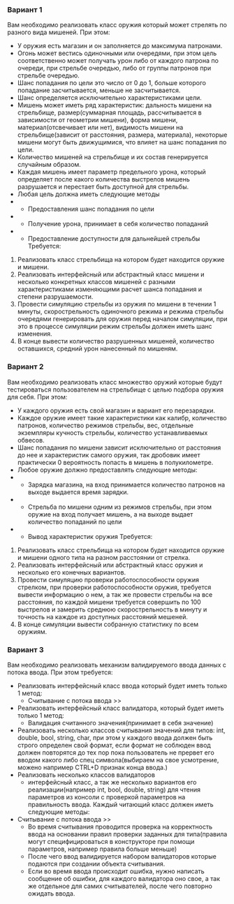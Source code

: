 ### Вариант 1

Вам необходимо реализовать класс оружия который может стрелять по разного вида мишеней. При этом:
- У оружия есть магазин и он заполняется до максимума патронами.
- Огонь может вестись одиночными или очередями, при этом цель соответственно может получать урон либо от каждого патрона по очереди, при стрельбе очередью, либо от группы патронов при стрельбе очередью.
- Шанс попадания по цели это число от 0 до 1, больше которого попадание засчитывается, меньше не засчитывается.
- Шанс определяется исключительно характеристиками цели.
- Мишень может иметь ряд характеристик: дальность мишени на стрельбище, размер(суммарная площадь, рассчитывается в зависимости от геометрии мишени), форма мишени, материал(отсвечивает или нет), видимость мишени на стрельбище(зависит от расстояния, размера, материала), некоторые мишени могут быть движущимися, что влияет на шанс попадания по цели. 
- Количество мишеней на стрельбище и их состав генерируется случайным образом.
- Каждая мишень имеет параметр предельного урона, который определяет после какого количества выстрелов мишень разрушается и перестает быть доступной для стрельбы.
- Любая цель должна иметь следующие методы
- - Предоставления шанс попадания по цели
- - Получение урона, принимает в себя количество попаданий
- - Предоставление доступности для дальнейшей стрельбы
Требуется:
1. Реализовать класс стрельбища на котором будет находится оружие и мишени.
2. Реализовать интерфейсный или абстрактный класс мишени и несколько конкретных классов мишеней с разными характеристиками изменяющими расчет шанса попадания и степени разрушаемости.
3. Провести симуляцию стрельбы из оружия по мишени в течении 1 минуты, скорострельность одиночного режима и режима стрельбы очередями генерировать для оружия перед началом симуляции, при это в процессе симуляции режим стрельбы должен иметь шанс изменения.
4. В конце вывести количество разрушенных мишеней, количество оставшихся, средний урон нанесенный по мишеням.

### Вариант 2

Вам необходимо реализовать класс множество оружий которые будут тестироваться пользователем на стрельбище с целью подбора оружия для себя. При этом:
- У каждого оружия есть свой магазин и вариант его перезарядки.
- Каждое оружие имеет такие характеристики как калибр, количество патронов, количество режимов стрельбы, вес, отдельные экземпляры кучность стрельбы, количество устанавливаемых обвесов.
- Шанс попадания по мишени зависит исключительно от расстояния до нее и характеристик самого оружия, так дробовик имеет практически 0 вероятность попасть в мишень в полукилометре.
- Любое оружие должно предоставлять следующие методы:
- - Зарядка магазина, на вход принимается количество патронов на выходе выдается время зарядки.
- - Стрельба по мишени одним из режимов стрельбы, при этом оружие на вход получает мишень, а на выходе выдает количество попаданий по цели
- - Вывод характеристик оружия
Требуется:
1. Реализовать класс стрельбища на котором будет находится оружие и мишени одного типа на разном расстоянии от стрелка.
2. Реализовать интерфейсный или абстрактный класс оружия и несколько его конечных вариантов.
3. Провести симуляцию проверки работоспособности оружия стрелком, при проверки работоспособности оружия, требуется вывести информацию о нем, а так же провести стрельбы на все расстояния, по каждой мишени требуется совершить по 100 выстрелов и замерить среднюю скорострельность в минуту и точность на каждое из доступных расстояний мешеней. 
4. В конце симуляции вывести собранную статистику по всем оружиям.


### Вариант 3

Вам необходимо реализовать механизм валидируемого ввода данных с потока ввода.
При этом требуется:
- Реализовать интерфейсный класс ввода который будет иметь только 1 метод:
  - Считывание с потока ввода >>
- Реализовать интерфейсный класс валидатора, который будет иметь только 1 метод:
  - Валидация считанного значения(принимает в себя значение)
- Реализовать несколько классов считывания значений для типов: int, double, bool, string, char, при этом у каждого ввода должен быть строго определен свой формат, если формат не соблюден ввод должен повторятся до тех пор пока пользователь не прервет его вводом какого либо спец символа(выбираем на свое усмотрение, можено например CTRL+D признак конца ввода.)
- Реализовать несколько классов валидаторов
  -  интерфейсный класс, а так же несколько вариантов его реализации(например int, bool, double, string) для чтения параметров из консоли с проверкой параметров на правильность ввода.
Каждый читающий класс должен иметь следующие методы:
- Считывание с потока ввода >>
  - Во время считывания проводится проверка на корректность ввода на основании правил проверки заданных для типа(правила могут специфицироваться в конструкторе при помощи параметров, например правила больше меньше)
  - После чего ввод валидируется набором валидаторов которые подаются при создании объекта считывания.
  - Если во время ввода происходит ошибка, нужно написать сообщение об ошибки, для каждого валидатора оно свое, а так же отдельное для самих считывателей, после чего повторно ожидать ввода.

